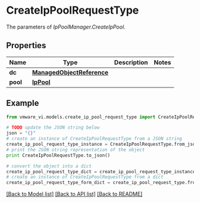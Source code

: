 # CreateIpPoolRequestType

The parameters of *IpPoolManager.CreateIpPool*. 

## Properties
Name | Type | Description | Notes
------------ | ------------- | ------------- | -------------
**dc** | [**ManagedObjectReference**](ManagedObjectReference.md) |  | 
**pool** | [**IpPool**](IpPool.md) |  | 

## Example

```python
from vmware_vi.models.create_ip_pool_request_type import CreateIpPoolRequestType

# TODO update the JSON string below
json = "{}"
# create an instance of CreateIpPoolRequestType from a JSON string
create_ip_pool_request_type_instance = CreateIpPoolRequestType.from_json(json)
# print the JSON string representation of the object
print CreateIpPoolRequestType.to_json()

# convert the object into a dict
create_ip_pool_request_type_dict = create_ip_pool_request_type_instance.to_dict()
# create an instance of CreateIpPoolRequestType from a dict
create_ip_pool_request_type_form_dict = create_ip_pool_request_type.from_dict(create_ip_pool_request_type_dict)
```
[[Back to Model list]](../README.md#documentation-for-models) [[Back to API list]](../README.md#documentation-for-api-endpoints) [[Back to README]](../README.md)


